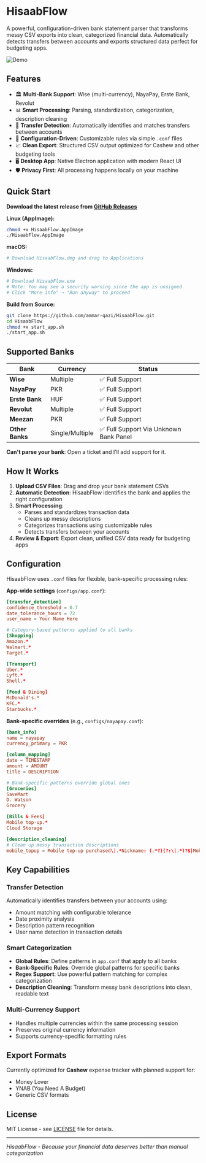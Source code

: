 # HisaabFlow

A powerful, configuration-driven bank statement parser that transforms messy CSV exports into clean, categorized financial data. Automatically detects transfers between accounts and exports structured data perfect for budgeting apps.

![Demo](docs/_media/demo.gif)

## Features

- 🏛️ **Multi-Bank Support**: Wise (multi-currency), NayaPay, Erste Bank, Revolut
- 📊 **Smart Processing**: Parsing, standardization, categorization, description cleaning
- 🔄 **Transfer Detection**: Automatically identifies and matches transfers between accounts
- 🔧 **Configuration-Driven**: Customizable rules via simple `.conf` files
- 📈 **Clean Export**: Structured CSV output optimized for Cashew and other budgeting tools
- 🖥️ **Desktop App**: Native Electron application with modern React UI
- 🛡️ **Privacy First**: All processing happens locally on your machine

## Quick Start

**Download the latest release from [GitHub Releases](https://github.com/ammar-qazi/HisaabFlow/releases)**

**Linux (AppImage):**

```bash
chmod +x HisaabFlow.AppImage
./HisaabFlow.AppImage
```

**macOS:**

```bash
# Download HisaabFlow.dmg and drag to Applications
```

**Windows:**

```bash
# Download HisaabFlow.exe
# Note: You may see a security warning since the app is unsigned
# Click "More info" → "Run anyway" to proceed
```

**Build from Source:**

```bash
git clone https://github.com/ammar-qazi/HisaabFlow.git
cd HisaabFlow
chmod +x start_app.sh
./start_app.sh
```

## Supported Banks

| Bank | Currency | Status |
|------|----------|--------|
| **Wise** | Multiple | ✅ Full Support |
| **NayaPay** | PKR | ✅ Full Support |
| **Erste Bank** | HUF | ✅ Full Support |
| **Revolut** | Multiple | ✅ Full Support |
| **Meezan** | PKR | ✅ Full Support |
| **Other Banks** | Single/Multiple | ✅ Full Support Via Unknown Bank Panel |

**Can't parse your bank**: Open a ticket and I'll add support for it.

## How It Works

1. **Upload CSV Files**: Drag and drop your bank statement CSVs
2. **Automatic Detection**: HisaabFlow identifies the bank and applies the right configuration
3. **Smart Processing**:
   - Parses and standardizes transaction data
   - Cleans up messy descriptions
   - Categorizes transactions using customizable rules
   - Detects transfers between your accounts
4. **Review & Export**: Export clean, unified CSV data ready for budgeting apps

## Configuration

HisaabFlow uses `.conf` files for flexible, bank-specific processing rules:

**App-wide settings** (`configs/app.conf`):

```conf
[transfer_detection]
confidence_threshold = 0.7
date_tolerance_hours = 72
user_name = Your Name Here

# Category-based patterns applied to all banks
[Shopping]
Amazon.*
Walmart.*
Target.*

[Transport]
Uber.*
Lyft.*
Shell.*

[Food & Dining]
McDonald's.*
KFC.*
Starbucks.*
```

**Bank-specific overrides** (e.g., `configs/nayapay.conf`):

```conf
[bank_info]
name = nayapay
currency_primary = PKR

[column_mapping]
date = TIMESTAMP
amount = AMOUNT
title = DESCRIPTION

# Bank-specific patterns override global ones
[Groceries]
SaveMart
D. Watson
Grocery

[Bills & Fees]
Mobile top-up.*
Cloud Storage

[description_cleaning]
# Clean up messy transaction descriptions
mobile_topup = Mobile top-up purchased\|.*Nickname: (.*?)(?:\|.*)?$|Mobile topup for \1
```

## Key Capabilities

### Transfer Detection

Automatically identifies transfers between your accounts using:

- Amount matching with configurable tolerance
- Date proximity analysis
- Description pattern recognition
- User name detection in transaction details

### Smart Categorization

- **Global Rules**: Define patterns in `app.conf` that apply to all banks
- **Bank-Specific Rules**: Override global patterns for specific banks
- **Regex Support**: Use powerful pattern matching for complex categorization
- **Description Cleaning**: Transform messy bank descriptions into clean, readable text

### Multi-Currency Support

- Handles multiple currencies within the same processing session
- Preserves original currency information
- Supports currency-specific formatting rules

## Export Formats

Currently optimized for **Cashew** expense tracker with planned support for:

- Money Lover
- YNAB (You Need A Budget)
- Generic CSV formats

## License

MIT License - see [LICENSE](LICENSE) file for details.

---

*HisaabFlow - Because your financial data deserves better than manual categorization*
